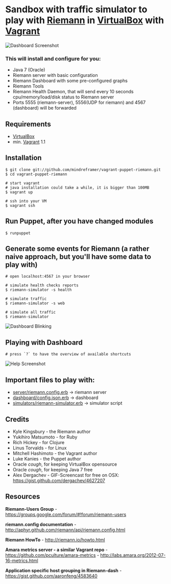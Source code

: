 # Sandbox with traffic simulator to play with [Riemann] in [VirtualBox] with [Vagrant]



![Dashboard Screenshot](https://raw.github.com/mindreframer/vagrant-puppet-riemann/master/pics/dashboard_screenshot.png)


### This will install and configure for you:

  - Java 7 (Oracle)
  - Riemann server with basic configuration
  - Riemann Dashboard with some pre-configured graphs
  - Riemann Tools
  - Riemann Health Daemon, that will send every 10 seconds cpu/memory/load/disk status to Riemann server
  - Ports 5555 (riemann-server), 5556(UDP for riemann) and 4567 (dashboard) will be forwarded



## Requirements
  - [VirtualBox]
  - min. [Vagrant] 1.1


## Installation

    $ git clone git://github.com/mindreframer/vagrant-puppet-riemann.git
    $ cd vagrant-puppet-riemann

    # start vagrant
    # java installation could take a while, it is bigger than 100MB
    $ vagrant up

    # ssh into your VM
    $ vagrant ssh


## Run Puppet, after you have changed modules

    $ runpuppet

## Generate some events for Riemann (a rather naive approach, but you'll have some data to play with)
    # open localhost:4567 in your browser

    # simulate health checks reports
    $ riemann-simulator -s health

    # simulate traffic
    $ riemann-simulator -s web

    # simulate all traffic
    $ riemann-simulator


![Dashboard Blinking](https://raw.github.com/mindreframer/vagrant-puppet-riemann/master/pics/dashboard_blinking.gif)



## Playing with Dashboard

    # press `?` to have the overview of available shortcuts

![Help Screenshot](https://raw.github.com/mindreframer/vagrant-puppet-riemann/master/pics/help_screenshot.png)



## Important files to play with:

  - [server/riemann.config.erb](https://github.com/mindreframer/vagrant-puppet-riemann/blob/master/puppet/modules/riemann/templates/server/riemann.config.erb) -> riemann server
  - [dashboard/config.json.erb](https://github.com/mindreframer/vagrant-puppet-riemann/blob/master/puppet/modules/riemann/templates/dashboard/config.json.erb) -> dashboard
  - [simulators/riemann-simulator.erb](https://github.com/mindreframer/vagrant-puppet-riemann/blob/master/puppet/modules/riemann/templates/simulators/riemann-simulator.erb) -> simulator script


## Credits

  - Kyle Kingsbury - the Riemann author
  - Yukihiro Matsumoto - for Ruby
  - Rich Hickey - for Clojure
  - Linus Torvalds - for Linux
  - Mitchell Hashimoto - the Vagrant author
  - Luke Kanies - the Puppet author
  - Oracle *cough*, for keeping VirtualBox opensource
  - Oracle *cough*, for keeping Java 7 free
  - Alex Dergachev - GIF-Screencast for free on OSX: https://gist.github.com/dergachev/4627207


[Vagrant]: http://vagrantup.com
[VirtualBox]: https://www.virtualbox.org/
[Riemann]: http://riemann.io



## Resources

  **Riemann-Users Group**
    - https://groups.google.com/forum/#!forum/riemann-users

  **riemann.config documentation**
    - http://aphyr.github.com/riemann/api/riemann.config.html

  **Riemann HowTo**
    - http://riemann.io/howto.html

  **Amara metrics server - a similar Vagrant repo**
    - https://github.com/pculture/amara-metrics
    - http://labs.amara.org/2012-07-16-metrics.html

  **Application specific host grouping in Riemann-dash**
    - https://gist.github.com/aaronfeng/4583640

